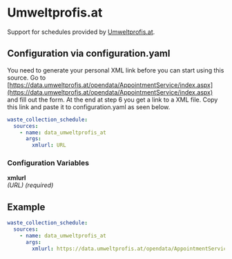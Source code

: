 # Umweltprofis.at

Support for schedules provided by [Umweltprofis.at](https://www.umweltprofis.at).

## Configuration via configuration.yaml

You need to generate your personal XML link before you can start using this source. Go to [https://data.umweltprofis.at/opendata/AppointmentService/index.aspx](https://data.umweltprofis.at/opendata/AppointmentService/index.aspx) and fill out the form. At the end at step 6 you get a link to a XML file. Copy this link and paste it to configuration.yaml as seen below.

```yaml
waste_collection_schedule:
  sources:
    - name: data_umweltprofis_at
      args:
        xmlurl: URL
```

### Configuration Variables

**xmlurl**  
*(URL) (required)*

## Example

```yaml
waste_collection_schedule:
  sources:
    - name: data_umweltprofis_at
      args:
        xmlurl: https://data.umweltprofis.at/opendata/AppointmentService/AppointmentService.asmx/GetTermineForLocationSecured?Key=TEMPKeyabvvMKVCic0cMcmsTEMPKey&StreetNr=124972&HouseNr=Alle&intervall=Alle
```
